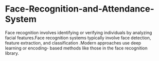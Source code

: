 # Face-Recognition-and-Attendance-System
Face recognition involves identifying or verifying individuals by analyzing facial features.Face recognition systems typically involve face detection, feature extraction, and classification .Modern approaches use deep learning or encoding- based methods like those in the face recognition library.
